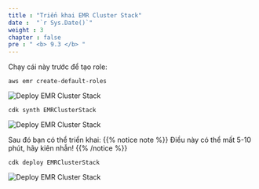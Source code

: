 ```yaml
---
title : "Triển khai EMR Cluster Stack"
date :  "`r Sys.Date()`" 
weight : 3
chapter : false
pre : " <b> 9.3 </b> "
---
```

Chạy cái này trước để tạo role:

````
aws emr create-default-roles
````
![Deploy EMR Cluster Stack](/images/9.AWS_CDK_–_Deploying_Stacks/9.3.Deploy_EMR_Cluster_Stack/Deploy_EMR_Cluster_Stack1.png?width=40pc)

````
cdk synth EMRClusterStack 
````
![Deploy EMR Cluster Stack](/images/9.AWS_CDK_–_Deploying_Stacks/9.3.Deploy_EMR_Cluster_Stack/Deploy_EMR_Cluster_Stack2.png)

Sau đó bạn có thể triển khai: 
{{% notice note %}}
Điều này có thể mất 5-10 phút, hãy kiên nhẫn!
{{% /notice %}}

````
cdk deploy EMRClusterStack
````

![Deploy EMR Cluster Stack](/images/9.AWS_CDK_–_Deploying_Stacks/9.3.Deploy_EMR_Cluster_Stack/Deploy_EMR_Cluster_Stack3.png?width=90pc)